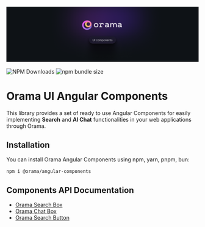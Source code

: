 <p align="center">
  <img src="https://github.com/askorama/orama-ui-components/raw/main/misc/readme/orama-ui-components-readme-cover.png" />
</p>

![NPM Downloads](https://img.shields.io/npm/dm/%40orama%2Fangular-components)
![npm bundle size](https://img.shields.io/bundlephobia/minzip/%40orama%2Fangular-components?label=Bundle%20Size&link=https%3A%2F%2Fbundlephobia.com%2Fpackage%2F%40orama%2Fangular-components%40latest)

# Orama UI Angular Components

This library provides a set of ready to use Angular Components for easily implementing **Search** and **AI Chat** functionalities in your web applications through Orama.

## Installation

You can install Orama Angular Components using npm, yarn, pnpm, bun:

```
npm i @orama/angular-components
```

## Components API Documentation

- [Orama Search Box](src/components/orama-search-box/readme.md)
- [Orama Chat Box](src/components/orama-chat-box/readme.md)
- [Orama Search Button](src/components/orama-search-button/readme.md)
